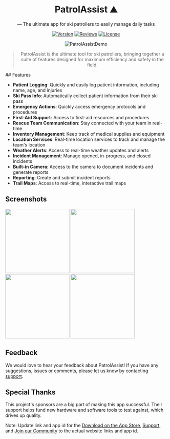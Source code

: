 <div align="center">

  <h1>PatrolAssist ⛰️</h1>

— The ultimate app for ski patrollers to easily manage daily tasks

[![Version](https://img.shields.io/apple-store/v/id/PatrolAssist?style=flat)](https://itunes.apple.com/app/id/PatrolAssist)
[![Reviews](https://img.shields.io/apple-store/ratings/id/PatrolAssist?style=flat)](https://itunes.apple.com/app/id/PatrolAssist)
[![License](https://img.shields.io/cocoapods/l/PodName?style=flat)](https://github.com/myusername/PatrolAssist/blob/master/LICENSE)

![PatrolAssistDemo](docs/images/demo.png)

> PatrolAssist is the ultimate tool for ski patrollers, bringing together a suite of features designed for maximum efficiency and safety in the field.
</div>
## Features

- **Patient Logging**: Quickly and easily log patient information, including name, age, and injuries
- **Ski Pass Info**: Automatically collect patient information from their ski pass
- **Emergency Actions**: Quickly access emergency protocols and procedures
- **First-Aid Support**: Access to first-aid resources and procedures
- **Rescue Team Communication**: Stay connected with your team in real-time
- **Inventory Management**: Keep track of medical supplies and equipment
- **Location Services**: Real-time location services to track and manage the team's location
- **Weather Alerts**: Access to real-time weather updates and alerts
- **Incident Management**: Manage opened, in-progress, and closed incidents
- **Built-in Camera**: Access to the camera to document incidents and generate reports
- **Reporting**: Create and submit incident reports
- **Trail Maps**: Access to real-time, interactive trail maps

## Screenshots

<img src="docs/images/screen01.png" width="200"> <img src="docs/images/screen02.png" width="200"> <img src="docs/images/screen03.png" width="200"> <img src="docs/images/screen04.png" width="200">

## Feedback

We would love to hear your feedback about PatrolAssist! If you have any suggestions, issues or comments, please let us know by contacting [support](https://mywebsite.com/support).

## Special Thanks

This project's sponsors are a big part of making this app successful. Their support helps fund new hardware and software tools to test against, which drives up quality.

Note: Update link and app id for the [Download on the App Store](https://itunes.apple.com/app/id/PatrolAssist), [Support](https://mywebsite.com/support), and [Join our Community](https://mywebsite.com/community) to the actual website links and app id.
